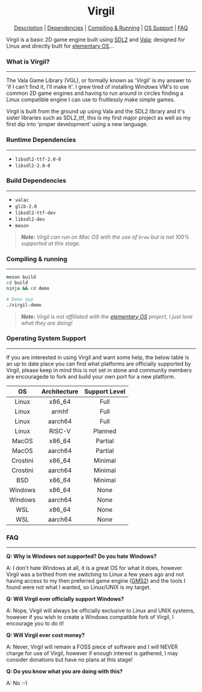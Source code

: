 <h1 align="center">Virgil</h1>

<p align="center">
    <a href="#what-is-virgil">Description</a> |
    <a href="#runtime-dependencies">Dependencies</a> |
    <a href="#compiling--running">Compiling & Running</a> |
    <a href="#operating-system-support">OS Support</a> |
    <a href="#faq">FAQ</a>
</p>

Virgil is a basic 2D game engine built using [SDL2](https://www.libsdl.org/index.php) and [Vala](https://wiki.gnome.org/Projects/Vala); designed for Linux and directly built for [elementary OS](https://elementary.io)...

### What is Virgil?
---

The Vala Game Library (VGL), or formally known as 'Virgil' is my answer to 'if I can't find it, I'll make it'. I grew tired of installing Windows VM's to use common 2D game engines and having to run around in circles finding a Linux compatible engine I can use to fruitlessly make simple games.

Virgil is built from the ground up using Vala and the SDL2 library and it's sister libraries such as SDL2_ttf, this is my first major project as well as my first dip into 'proper development' using a new language.

### Runtime Dependencies
---

- `libsdl2-ttf-2.0-0`
- `libsdl2-2.0-0`

### Build Dependencies
---

- `valac`
- `glib-2.0`
- `libsdl2-ttf-dev`
- `libsdl2-dev`
- `meson`

> _**Note:** Virgil can run on Mac OS with the use of `brew` but is not 100% supported at this stage._

### Compiling &amp; running
---

```sh
meson build
cd build
ninja && cd demo

# Demo app
./virgil-demo
```

> _**Note:** Virgil is not affiliated with the [elementary OS](https://elementary.io) project, I just love what they are doing!_

### Operating System Support
---

If you are interested in using Virgil and want some help, the below table is an up to date place you can find what platforms are officially supported by Virgil, please keep in mind this is not set in stone and community members are encouragede to fork and build your own port for a new platform.

| OS | Architecture | Support Level |
|:-:|:-:|:-:|
| Linux | x86_64 | Full |
| Linux | armhf | Full |
| Linux | aarch64 | Full |
| Linux | RISC-V | Planned |
| MacOS | x86_64 | Partial |
| MacOS | aarch64 | Partial |
| Crostini | x86_64 | Minimal |
| Crostini | aarch64 | Minimal |
| BSD | x86_64 | Minimal |
| Windows | x86_64 | None |
| Windows | aarch64 | None |
| WSL | x86_64 | None |
| WSL | aarch64 | None |

### FAQ
---

**Q: Why is Windows not supported? Do you hate Windows?**

A: I don't hate Windows at all, it is a great OS for what it does, however Virgil was a birthed from me switching to Linux a few years ago and not having access to my then preferred game engine ([GMS2](https://www.yoyogames.com/)) and the tools I found were not what I wanted, so Linux/UNIX is my target.

**Q: Will Virgil ever officially support Windows?**

A: Nope, Virgil will always be officially exclusive to Linux and UNIX systems, however if you wish to create a Windows compatible fork of Virgil, I encourage you to do it!

**Q: Will Virgil ever cost money?**

A: Never, Virgil will remain a FOSS piece of software and I will NEVER charge for use of Virgil, however if enough interest is gathered, I may consider donations but have no plans at this stage!

**Q: Do you know what you are doing with this?**

A: No :-)
